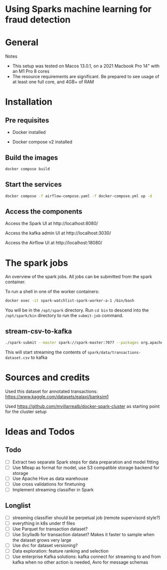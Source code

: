 # Using Sparks machine learning for fraud detection

# General
Notes
- This setup was tested on Macos 13.0.1, on a 2021 Macbook Pro 14" with an M1 Pro 8 cores
- The resource requirements are significant. Be prepared to see usage of at least one full core, and 4GB+ of RAM

# Installation

## Pre requisites

* Docker installed

* Docker compose v2 installed

## Build the images


```sh
docker compose build
```

## Start the services

```sh
docker compose -f airflow-compose.yaml -f docker-compose.yml up -d
```

## Access the components

Access the Spark UI at http://localhost:8080/

Access the kafka admin UI at http://localhost:3030/

Access the Airflow UI at http://localhost:18080/

# The spark jobs

An overview of the spark jobs. All jobs can be submitted from the spark container.

To run a shell in one of the worker containers:
```sh
docker exec -it spark-watchlist-spark-worker-a-1 /bin/bash
```
You will be in the `/opt/spark` directory. Run `cd bin` to descend into the `/opt/spark/bin` directory to run the `submit-job` command.

## stream-csv-to-kafka

```sh
./spark-submit --master spark://spark-master:7077 --packages org.apache.spark:spark-sql-kafka-0-10_2.12:3.5.0 --driver-memory 1G --executor-memory 1G /opt/spark-apps/stream-csv-to-kafka.py
```

This will start streaming the contents of `spark/data/transactions-dataset.csv` to kafka

# Sources and credits

Used this dataset for annotated transactions: https://www.kaggle.com/datasets/ealaxi/banksim1

Used https://github.com/mvillarrealb/docker-spark-cluster as starting point for the cluster setup

# Ideas and Todos

## Todo
- [ ] Extract two separate Spark steps for data preparation and model fitting
- [ ] Use Mleap as format for model, use S3 compatible storage backend for storage
- [ ] Use Apache Hive as data warehouse
- [ ] Use cross validations for finetuning
- [ ] Implement streaming classifier in Spark

## Longlist
- [ ] streaming classifier should be perpetual job (remote supervisord style?)
- [ ] everything in k8s under tf files
- [ ] Use Parquet for transaction dataset?
- [ ] Use Scylladb for transaction dataset? Makes it faster to sample when the dataset grows very large
- [ ] Use dvc for dataset versioning?
- [ ] Data exploration: feature ranking and selection
- [ ] Use enterprise Kafka solutions: kafka connect for streaming to and from kafka when no other action is needed, Avro for message schemas
